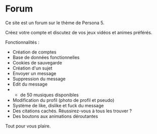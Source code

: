 # Forum

Ce site est un forum sur le thème de Persona 5.

Créez votre compte et discutez de vos jeux vidéos et animes préférés. 

Fonctionnalités : 
  - Création de comptes
  - Base de données fonctionnelles
  - Cookies de sauvegarde
  - Création d'un sujet 
  - Envoyer un message 
  - Suppression du message 
  - Edit du message 
  - + de 50 musiques disponibles
  - Modification du profil (photo de profil et pseudo)
  - Système de like, dislike et fuck du message
  - Des citations cachés. Réussirez-vous à tous les trouver ? 
  - Des boutons aux animations déroutantes 

Tout pour vous plaire. 
